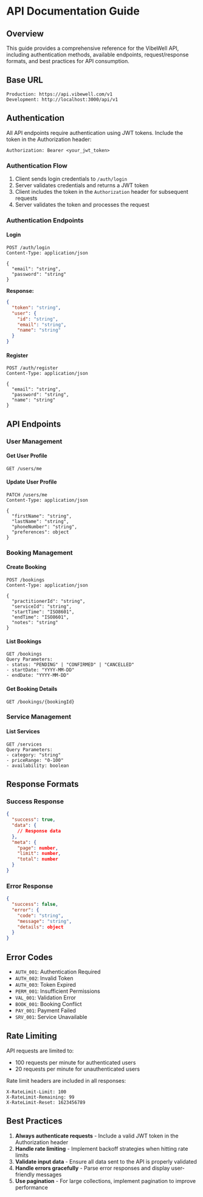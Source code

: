 # API Documentation Guide

## Overview

This guide provides a comprehensive reference for the VibeWell API, including authentication methods, available endpoints, request/response formats, and best practices for API consumption.

## Base URL

```
Production: https://api.vibewell.com/v1
Development: http://localhost:3000/api/v1
```

## Authentication

All API endpoints require authentication using JWT tokens. Include the token in the Authorization header:

```
Authorization: Bearer <your_jwt_token>
```

### Authentication Flow

1. Client sends login credentials to `/auth/login`
2. Server validates credentials and returns a JWT token
3. Client includes the token in the `Authorization` header for subsequent requests
4. Server validates the token and processes the request

### Authentication Endpoints

#### Login

```http
POST /auth/login
Content-Type: application/json

{
  "email": "string",
  "password": "string"
}
```

**Response:**

```json
{
  "token": "string",
  "user": {
    "id": "string",
    "email": "string",
    "name": "string"
  }
}
```

#### Register

```http
POST /auth/register
Content-Type: application/json

{
  "email": "string",
  "password": "string",
  "name": "string"
}
```

## API Endpoints

### User Management

#### Get User Profile

```http
GET /users/me
```

#### Update User Profile

```http
PATCH /users/me
Content-Type: application/json

{
  "firstName": "string",
  "lastName": "string",
  "phoneNumber": "string",
  "preferences": object
}
```

### Booking Management

#### Create Booking

```http
POST /bookings
Content-Type: application/json

{
  "practitionerId": "string",
  "serviceId": "string",
  "startTime": "ISO8601",
  "endTime": "ISO8601",
  "notes": "string"
}
```

#### List Bookings

```http
GET /bookings
Query Parameters:
- status: "PENDING" | "CONFIRMED" | "CANCELLED"
- startDate: "YYYY-MM-DD"
- endDate: "YYYY-MM-DD"
```

#### Get Booking Details

```http
GET /bookings/{bookingId}
```

### Service Management

#### List Services

```http
GET /services
Query Parameters:
- category: "string"
- priceRange: "0-100"
- availability: boolean
```

## Response Formats

### Success Response

```json
{
  "success": true,
  "data": {
    // Response data
  },
  "meta": {
    "page": number,
    "limit": number,
    "total": number
  }
}
```

### Error Response

```json
{
  "success": false,
  "error": {
    "code": "string",
    "message": "string",
    "details": object
  }
}
```

## Error Codes

- `AUTH_001`: Authentication Required
- `AUTH_002`: Invalid Token
- `AUTH_003`: Token Expired
- `PERM_001`: Insufficient Permissions
- `VAL_001`: Validation Error
- `BOOK_001`: Booking Conflict
- `PAY_001`: Payment Failed
- `SRV_001`: Service Unavailable

## Rate Limiting

API requests are limited to:
- 100 requests per minute for authenticated users
- 20 requests per minute for unauthenticated users

Rate limit headers are included in all responses:
```
X-RateLimit-Limit: 100
X-RateLimit-Remaining: 99
X-RateLimit-Reset: 1623456789
```

## Best Practices

1. **Always authenticate requests** - Include a valid JWT token in the Authorization header
2. **Handle rate limiting** - Implement backoff strategies when hitting rate limits
3. **Validate input data** - Ensure all data sent to the API is properly validated
4. **Handle errors gracefully** - Parse error responses and display user-friendly messages
5. **Use pagination** - For large collections, implement pagination to improve performance 